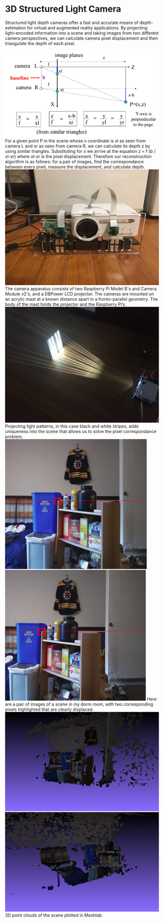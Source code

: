 # 3D Structured Light Camera
Structured light depth cameras offer a fast and accurate means of depth-estimation for virtual and augmented reality applications. By projecting light-encoded information into a scene and taking images from two different camera perspectives, we can calculate camera pixel displacement and then triangulate the depth of each pixel.


<img src="images/depth estimation.png">
For a given point P in the scene whose x coordinate is xl as seen from camera L and xr as seen from camera R, we can calculate its depth z by using similar triangles. Substituting for x we arrive at the equation z = f (b / xl-xr) where xl-xr is the pixel displacement. Therefore our reconstruction algorithm is as follows: for a pair of images, find the correspondance between every pixel, measure the displacement, and calculate depth.


<img src="images/camera.png">
The camera apparatus consists of two Raspberry Pi Model B's and Camera Module v2's, and a DBPower LCD projector. The cameras are mounted on an acrylic mast at a known distance apart in a fronto-parallel geometry. The body of the mast holds the projector and the Raspberry Pi’s.


<img src="images/projection.png">
Projecting light patterns, in this case black and white stripes, adds uniqueness into the scene that allows us to solve the pixel correspondance problem.


<img src="images/room_left.png">
<img src="images/room_right.png">
Here are a pair of images of a scene in my dorm room, with two corresponding pixels highlighted that are clearly displaced.


<img src="images/map_left.png">
<img src="images/map_right.png">
3D point clouds of the scene plotted in Meshlab.
